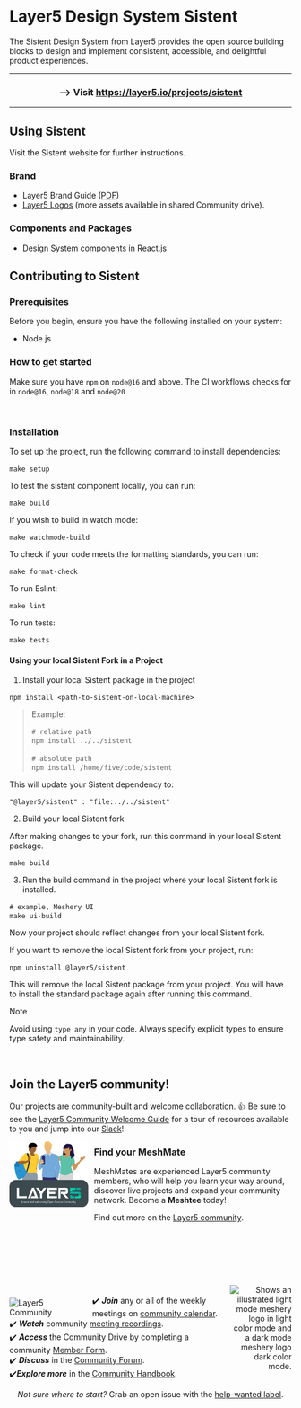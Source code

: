 # Layer5 Design System Sistent

The Sistent Design System from Layer5 provides the open source building blocks to design and implement consistent, accessible, and delightful product experiences.

<hr>
<h3 align="center"> --> Visit <a href="https://layer5.io/projects/sistent">https://layer5.io/projects/sistent</a></h3>
<hr>

## Using Sistent

Visit the Sistent website for further instructions.

### Brand

- Layer5 Brand Guide ([PDF](https://layer5.io/brand/brand-guide.pdf))
- [Layer5 Logos](https://layer5.io/company/brand) (more assets available in shared Community drive).

### Components and Packages

- Design System components in React.js

## Contributing to Sistent

### Prerequisites

Before you begin, ensure you have the following installed on your system:

- Node.js

### How to get started

Make sure you have `npm` on `node@16` and above. The CI workflows checks for in `node@16`, `node@18` and `node@20`

<div>&nbsp;</div>

### Installation

To set up the project, run the following command to install dependencies:

```
make setup
```

To test the sistent component locally, you can run:

```
make build
```

If you wish to build in watch mode:

```
make watchmode-build
```

To check if your code meets the formatting standards, you can run:

```
make format-check
```

To run Eslint:

```
make lint
```

To run tests:

```
make tests
```

#### Using your local Sistent Fork in a Project

1. Install your local Sistent package in the project

```
npm install <path-to-sistent-on-local-machine>
```

> Example:
>
> ```
> # relative path
> npm install ../../sistent
>
> # absolute path
> npm install /home/five/code/sistent
> ```

This will update your Sistent dependency to:

```
"@layer5/sistent" : "file:../../sistent"
```

2. Build your local Sistent fork

After making changes to your fork, run this command in your local Sistent package.

```
make build
```

3. Run the build command in the project where your local Sistent fork is installed.

```
# example, Meshery UI
make ui-build
```

Now your project should reflect changes from your local Sistent fork.

If you want to remove the local Sistent fork from your project, run:

```
npm uninstall @layer5/sistent
```

This will remove the local Sistent package from your project. You will have to install the standard package again after running this command.

> [!NOTE]
> Avoid using `type any` in your code. Always specify explicit types to ensure type safety and maintainability.

<br/>

## Join the Layer5 community!

<a name="contributing"></a><a name="community"></a>
Our projects are community-built and welcome collaboration. 👍 Be sure to see the <a href="https://layer5.io/community/newcomers">Layer5 Community Welcome Guide</a> for a tour of resources available to you and jump into our <a href="http://slack.layer5.io">Slack</a>!

<p style="clear:both;">
<a href ="https://layer5.io/community/meshmates"><img alt="MeshMates" src=".github/readme/images/layer5-community-sign.png" style="margin-right:10px; margin-bottom:15px;" width="28%" align="left"/></a>
<h3>Find your MeshMate</h3>

<p>MeshMates are experienced Layer5 community members, who will help you learn your way around, discover live projects and expand your community network. 
Become a <b>Meshtee</b> today!</p>

Find out more on the <a href="https://layer5.io/community">Layer5 community</a>. <br />
<br /><br /><br /><br />

</p>
<div>&nbsp;</div>

<a href="https://slack.meshery.io">

<picture align="right">
  <source media="(prefers-color-scheme: dark)" srcset=".github/readme/images//slack-dark-128.png"  width="110px" align="right" style="margin-left:10px;margin-top:10px;">
  <source media="(prefers-color-scheme: light)" srcset=".github/readme/images//slack-128.png" width="110px" align="right" style="margin-left:10px;padding-top:5px;">
  <img alt="Shows an illustrated light mode meshery logo in light color mode and a dark mode meshery logo dark color mode." src=".github/readme/images//slack-128.png" width="110px" align="right" style="margin-left:10px;padding-top:13px;">
</picture>
</a>

<a href="https://meshery.io/community"><img alt="Layer5 Community" src=".github/readme/images//community.svg" style="margin-right:8px;padding-top:5px;" width="140px" align="left" /></a>

<p>
✔️ <em><strong>Join</strong></em> any or all of the weekly meetings on <a href="https://meet.layer5.io">community calendar</a>.<br />
✔️ <em><strong>Watch</strong></em> community <a href="https://www.youtube.com/playlist?list=PL3A-A6hPO2IMPPqVjuzgqNU5xwnFFn3n0">meeting recordings</a>.<br />
✔️ <em><strong>Access</strong></em> the Community Drive by completing a community <a href="https://layer5.io/newcomer">Member Form</a>.<br />
✔️ <em><strong>Discuss</strong></em> in the <a href="https://discuss.layer5.io">Community Forum</a>.<br />
✔️<em><strong>Explore more</strong></em> in the <a href="https://layer5.io/community/handbook">Community Handbook</a>.<br />
</p>
<p align="center">
<i>Not sure where to start?</i> Grab an open issue with the <a href="https://github.com/issues?q=is%3Aopen+is%3Aissue+archived%3Afalse+org%3Alayer5io+org%3Ameshery+org%3Alayer5labs+org%3Aservice-mesh-performance+org%3Aservice-mesh-patterns+label%3A%22help+wanted%22+">help-wanted label</a>.</p>
